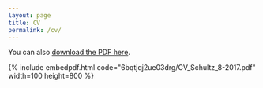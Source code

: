 ```yaml
---
layout: page
title: CV
permalink: /cv/
---
```


You can also [download the PDF here](https://www.dropbox.com/s/6bqtjqj2ue03drg/CV_Schultz_8-2017.pdf?dl=0).


{% include embedpdf.html code="6bqtjqj2ue03drg/CV_Schultz_8-2017.pdf" width=100 height=800 %}


